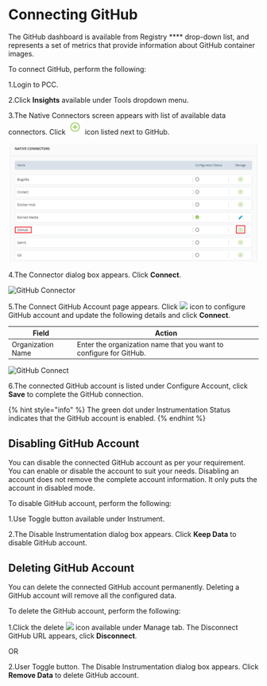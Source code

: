 # Connecting GitHub

The GitHub dashboard is available from Registry \*\*\*\* drop-down list, and represents a set of metrics that provide information about GitHub container images.

To connect GitHub, perform the following:

1.Login to PCC.

2.Click **Insights** available under Tools dropdown menu.

3.The Native Connectors screen appears with list of available data connectors. Click ![](../../../.gitbook/assets/Connect.png) icon listed next to GitHub.

![GitHub](<../../../.gitbook/assets/Github (2).png>)

4.The Connector dialog box appears. Click **Connect**.

![GitHub Connector](../../../.gitbook/assets/Github\_Connect.png)

5.The Connect GitHub Account page appears. Click ![](<../../../.gitbook/assets/Con\_Icon (1).png>) icon to configure GitHub account and update the following details and click **Connect**.

| Field             | Action                                                         |
| ----------------- | -------------------------------------------------------------- |
| Organization Name | Enter the organization name that you want to configure for GitHub. |

![GitHub Connect](../../../.gitbook/assets/Add\_Github.png)

6.The connected GitHub account is listed under Configure Account, click **Save** to complete the GitHub connection.

{% hint style="info" %}
The green dot under Instrumentation Status indicates that the GitHub account is enabled.
{% endhint %}

## Disabling GitHub Account

You can disable the connected GitHub account as per your requirement. You can enable or disable the account to suit your needs. Disabling an account does not remove the complete account information. It only puts the account in disabled mode.

To disable GitHub account, perform the following:

1.Use Toggle button available under Instrument.

2.The Disable Instrumentation dialog box appears. Click **Keep Data** to disable GitHub account.

## Deleting GitHub Account

You can delete the connected GitHub account permanently. Deleting a GitHub account will remove all the configured data.

To delete the GitHub account, perform the following:

1.Click the delete ![](../../../.gitbook/assets/Delete\_Icon.png) icon available under Manage tab. The Disconnect GitHub URL appears, click **Disconnect**.

OR

2.User Toggle button. The Disable Instrumentation dialog box appears. Click **Remove Data** to delete GitHub account.
